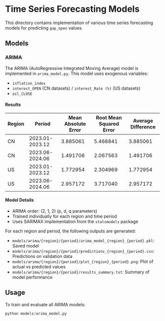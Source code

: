 # Time Series Forecasting Models

This directory contains implementation of various time series forecasting models for predicting `gap_open` values.

## Models

### ARIMA

The ARIMA (AutoRegressive Integrated Moving Average) model is implemented in `arima_model.py`. This model uses exogenous variables:

- `inflation_index`
- `interest_OPEN` (CN datasets) / `interest_Rate (%)` (US datasets)
- `oil_CLOSE`

#### Results

| Region | Period          | Mean Absolute Error | Root Mean Squared Error | Average Difference |
| ------ | --------------- | ------------------- | ----------------------- | ------------------ |
| CN     | 2023.01-2023.12 | 3.885061            | 5.468841                | 3.885061           |
| CN     | 2023.06-2024.06 | 1.491706            | 2.067563                | 1.491706           |
| US     | 2023.01-2023.12 | 1.772954            | 2.304969                | 1.772954           |
| US     | 2023.06-2024.06 | 2.957172            | 3.717040                | 2.957172           |

#### Model Details

- ARIMA order: (2, 1, 2) (p, d, q parameters)
- Trained individually for each region and time period
- Uses SARIMAX implementation from the `statsmodels` package

For each region and period, the following outputs are generated:

- `models/arima/{region}/{period}/arima_model_{region}_{period}.pkl`: Saved model
- `models/arima/{region}/{period}/predictions_{region}_{period}.csv`: Predictions on validation data
- `models/arima/{region}/{period}/plot_{region}_{period}.png`: Plot of actual vs predicted values
- `models/arima/{region}/{period}/results_summary.txt`: Summary of model performance

## Usage

To train and evaluate all ARIMA models:

```python
python models/arima_model.py
```
